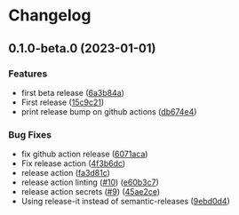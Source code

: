 # Changelog

## 0.1.0-beta.0 (2023-01-01)


### Features

* first beta release ([6a3b84a](https://github.com/paolomainardi/hugo-lyra/commit/6a3b84a6c509d71306cbcb6d965bbfcd1c676c19))
* First release ([15c9c21](https://github.com/paolomainardi/hugo-lyra/commit/15c9c217a111b0cae9ad856fd15401dde55bae50))
* print release bump on github actions ([db674e4](https://github.com/paolomainardi/hugo-lyra/commit/db674e4a19de5aa9d945b2e3593038be16031a8d))


### Bug Fixes

* fix github action release ([6071aca](https://github.com/paolomainardi/hugo-lyra/commit/6071aca676c4e7c0bfcfd6eb91e39898ce1925df))
* Fix release action ([4f3b6dc](https://github.com/paolomainardi/hugo-lyra/commit/4f3b6dcb4bb8f40aa889b32ddb9b962589b759cd))
* release action ([fa3d81c](https://github.com/paolomainardi/hugo-lyra/commit/fa3d81c62695681ae3d0d2ef49b174be7a03bf73))
* release action linting ([#10](https://github.com/paolomainardi/hugo-lyra/issues/10)) ([e60b3c7](https://github.com/paolomainardi/hugo-lyra/commit/e60b3c7bc8be39717778ea55ef7f16b449adc759))
* release action secrets ([#9](https://github.com/paolomainardi/hugo-lyra/issues/9)) ([45ae2ce](https://github.com/paolomainardi/hugo-lyra/commit/45ae2ce5dc4a8be344b2caea3bac8a0bf5be558f))
* Using release-it instead of semantic-releases ([9ebd0d4](https://github.com/paolomainardi/hugo-lyra/commit/9ebd0d45f90159679ccd6451cd9fb3941f9f75ba))